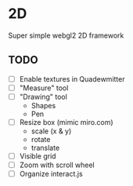 # 2D
Super simple webgl2 2D framework

## TODO
- [ ] Enable textures in Quadewmitter
- [ ] "Measure" tool
- [ ] "Drawing" tool
  - Shapes
  - Pen
- [ ] Resize box (mimic miro.com)
  - scale (x & y)
  - rotate
  - translate
- [ ] Visible grid
- [ ] Zoom with scroll wheel
- [ ] Organize interact.js